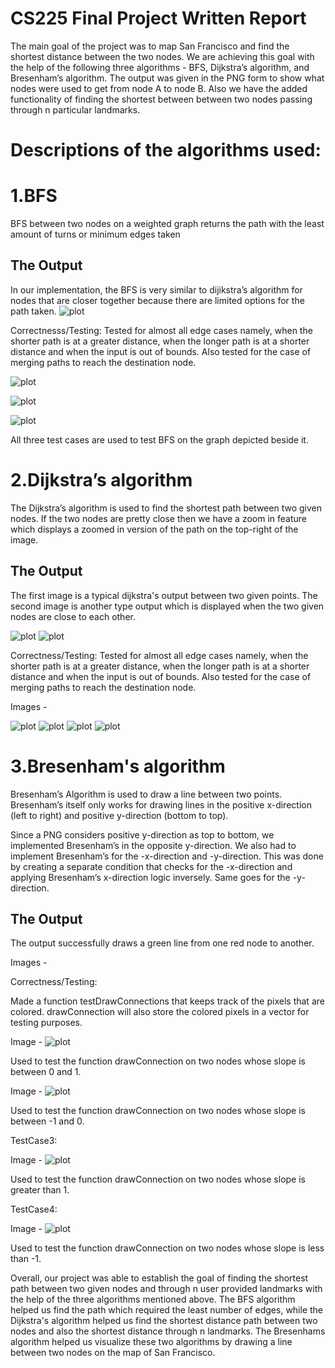 # CS225 Final Project Written Report

The main goal of the project was to map San Francisco and find the shortest distance between the two nodes. We are achieving this goal with the help of the following three algorithms - BFS, Dijkstra’s algorithm, and Bresenham’s algorithm. The output was given in the PNG form to show what nodes were used to get from node A to node B. Also we have the added functionality of finding the shortest between between two nodes passing through n particular landmarks.

# Descriptions of the algorithms used:

# 1.BFS
BFS between two nodes on a weighted graph returns the path with the least amount of turns or minimum edges taken
## The Output
In our implementation, the BFS is very similar to dijikstra’s algorithm for nodes that are closer together because there are limited options for the path taken.
![plot](cs225final/images_report/myfile3.png)


Correctnesss/Testing:
Tested for almost all edge cases namely, when the shorter path is at a greater distance, when the longer path is at a shorter distance and when the input is out of bounds. Also tested for the case of merging paths to reach the destination node.

![plot](cs225final/images_report/testbfs.png)

![plot](cs225final/images_report/testbfs2.png)

![plot](cs225final/images_report/testbfs3.png)

All three test cases are used to test BFS on the graph depicted beside it.

# 2.Dijkstra’s algorithm

 The Dijkstra’s algorithm is used to find the shortest path between two given nodes. If the two nodes are pretty close then we have a zoom in feature which displays a zoomed in version of the path on the top-right of the image. 
 
 ## The Output
 
 The first image is a typical dijkstra's output between two given points. The second image is another type output which is displayed when the two given nodes are close to each other.
 
![plot](cs225final/images_report/myfile.png)
![plot](cs225final/images_report/myfile2.png)
 
 Correctness/Testing:
 Tested for almost all edge cases namely, when the shorter path is at a greater distance, when the longer path is at a shorter distance and when the input is out of bounds. Also tested for the case of merging paths to reach the destination node.
 
 Images - 
 
 ![plot](cs225final/images_report/testd.png)
 ![plot](cs225final/images_report/testd2.png)
 ![plot](cs225final/images_report/testd3.png)
 ![plot](cs225final/images_report/testd4.png)
 
 # 3.Bresenham's algorithm
 
 Bresenham’s Algorithm is used to draw a line between two points. Bresenham’s itself only works for drawing lines in the positive x-direction (left to right) and positive y-direction (bottom to top).

Since a PNG considers positive y-direction as top to bottom, we implemented Bresenham’s in the opposite y-direction. We also had to implement Bresenham’s for the -x-direction and -y-direction. This was done by creating a separate condition that checks for the -x-direction and applying Bresenham’s x-direction logic inversely. Same goes for the -y-direction.

## The Output

The output successfully draws a green line from one red node to another.

 
 Images - 
 
 Correctness/Testing:
 
 Made a function testDrawConnections that keeps track of the pixels that are colored.
drawConnection will also store the colored pixels in a vector for testing purposes.
 

Image - ![plot](cs225final/images_report/ss1.png)
 
 Used to test the function drawConnection on two nodes whose slope is between 0 and 1.
 
Image - ![plot](cs225final/images_report/ss2.png)
 
  Used to test the function drawConnection on two nodes whose slope is between -1 and 0.
 
 TestCase3:

 Image - ![plot](cs225final/images_report/ss4.png)
 
Used to test the function drawConnection on two nodes whose slope is greater than 1.

 TestCase4:

 Image - ![plot](cs225final/images_report/ss3.png)
 
 Used to test the function drawConnection on two nodes whose slope is less than -1.

Overall, our project was able to establish the goal of finding the shortest path between two given nodes and through n user provided landmarks with the help of the three algorithms mentioned above. 
The BFS algorithm helped us find the path which required the least number of edges, while the Dijkstra's algorithm helped us find the shortest distance path between two nodes and also the shortest distance through n landmarks.
The Bresenhams algorithm helped us visualize these two algorithms by drawing a line between two nodes on the map of San Francisco.

 

